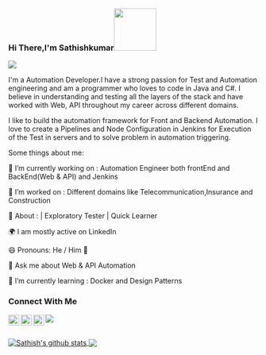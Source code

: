 ### Hi There,I'm Sathishkumar<img src="https://www.smileysapp.com/gif-emoji/waving-hi.gif" width="85">
<img src="https://github.com/AGSathishkumar/AGSATHISHKUMAR/blob/main/123%20(1).jpg">

I'm a Automation Developer.I have a strong passion for Test and Automation engineering and am a programmer who loves to code in Java and C#. I believe in understanding and    testing all the layers of the stack and have worked with Web, API throughout my career across different domains.
 
I like to build the automation framework for Front and Backend Automation. I love to create a Pipelines and Node Configuration in Jenkins for Execution of the Test in servers and to solve problem in automation triggering.

Some things about me:<br>

🔭 I’m currently working on : Automation Engineer both frontEnd and BackEnd(Web & API) and Jenkins <br>

💬 I’m worked on : Different domains like Telecommunication,Insurance and Construction <br>

🌱 About : | Exploratory Tester | Quick Learner

🌍 I am mostly active on LinkedIn

😄 Pronouns: He / Him 👨<br>

💬 Ask me about Web & API Automation

🌱 I’m currently learning : Docker and Design Patterns


### Connect With Me

<a href="https://www.linkedin.com/in/sathishkumar-sdet/">
  <img align="left" alt="Sathish's LinkedIN" width="22px" src="https://raw.githubusercontent.com/peterthehan/peterthehan/master/assets/linkedin.svg" />
</a>
<a href="mailto: satinfo25@gmail.com">
  <img align="left" alt="Sathish's Email" width="22px" src="https://cdn.jsdelivr.net/npm/simple-icons@v3/icons/gmail.svg" />
</a>
<a href="https://medium.com/@satinfo25">
  <img align="left" alt="Sathish's Medium" width="22px" src="https://cdn.jsdelivr.net/npm/simple-icons@3.0.1/icons/medium.svg" />
</a>

![](https://visitor-badge.glitch.me/badge?page_id=AGSathishkumar)

<br/>

<a href="https://github.com/AGSathishkumar">
  <img align="center" src="https://github-readme-stats.anuraghazra1.vercel.app/api?username=AGSathishkumar&show_icons=true&count_private=true&hide_border=true&theme=tokyonight" alt="Sathish's github stats" />
</a>
<a href="https://github.com/AGSathishkumar">
    <img align="center" src="https://github-readme-stats.vercel.app/api/top-langs/?username=AGSathishkumar&layout=compact&hide_border=true&hide=Jupyter%20Notebook ,html,Tex&langs_count=8&theme=tokyonight" />
</a>  
